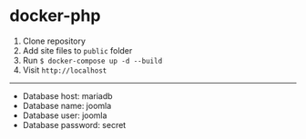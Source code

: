 # docker-php

1. Clone repository
1. Add site files to `public` folder
1. Run `$ docker-compose up -d --build`
1. Visit `http://localhost`

---

- Database host: mariadb
- Database name: joomla
- Database user: joomla
- Database password: secret
